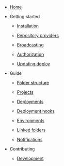 - [Home](/)

- Getting started

    - [Installation](installation.md)

    - [Repository providers](repository-providers.md)

    - [Broadcasting](broadcasting.md)

    - [Authorization](authorization.md)

    - [Updating deploy](updating-deploy.md)

- Guide

    - [Folder structure](folder-structure.md)

    - [Projects](projects.md)

    - [Deployments](deployments.md)

    - [Deployment hooks](deployment-hooks.md)

    - [Environments](environments.md)

    - [Linked folders](linked-folders.md)

    - [Notifications](notifications.md)

- Contributing

    - [Development](contributions.md)